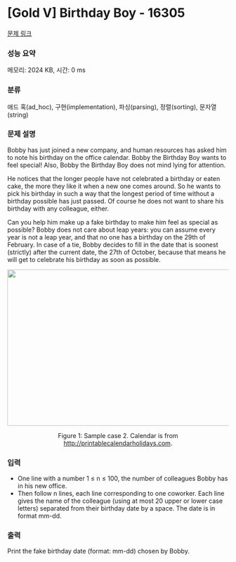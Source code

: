 # [Gold V] Birthday Boy - 16305 

[문제 링크](https://www.acmicpc.net/problem/16305) 

### 성능 요약

메모리: 2024 KB, 시간: 0 ms

### 분류

애드 혹(ad_hoc), 구현(implementation), 파싱(parsing), 정렬(sorting), 문자열(string)

### 문제 설명

<p>Bobby has just joined a new company, and human resources has asked him to note his birthday on the office calendar. Bobby the Birthday Boy wants to feel special! Also, Bobby the Birthday Boy does not mind lying for attention.</p>

<p>He notices that the longer people have not celebrated a birthday or eaten cake, the more they like it when a new one comes around. So he wants to pick his birthday in such a way that the longest period of time without a birthday possible has just passed. Of course he does not want to share his birthday with any colleague, either.</p>

<p>Can you help him make up a fake birthday to make him feel as special as possible? Bobby does not care about leap years: you can assume every year is not a leap year, and that no one has a birthday on the 29th of February. In case of a tie, Bobby decides to fill in the date that is soonest (strictly) after the current date, the 27th of October, because that means he will get to celebrate his birthday as soon as possible.</p>

<p style="text-align: center;"><img alt="" src="" style="width: 510px; height: 355px;"></p>

<p style="text-align: center;">Figure 1: Sample case 2. Calendar is from <a href="http://printablecalendarholidays.com">http://printablecalendarholidays.com</a>.</p>

### 입력 

 <ul>
	<li>One line with a number 1 ≤ n ≤ 100, the number of colleagues Bobby has in his new office.</li>
	<li>Then follow n lines, each line corresponding to one coworker. Each line gives the name of the colleague (using at most 20 upper or lower case letters) separated from their birthday date by a space. The date is in format mm-dd.</li>
</ul>

### 출력 

 <p>Print the fake birthday date (format: mm-dd) chosen by Bobby.</p>

